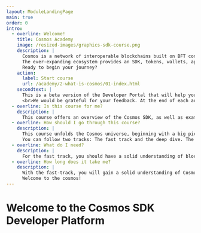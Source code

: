 ```yaml
---
layout: ModuleLandingPage
main: true
order: 0
intro:
  - overline: Welcome!
    title: Cosmos Academy
    image: /resized-images/graphics-sdk-course.png
    description: |
      Cosmos is a network of interoperable blockchains built on BFT consensus.<br/><br/>
      The ever-expanding ecosystem provides an SDK, tokens, wallets, applications, and services. Discover the Cosmos SDK to develop application-specific blockchains.<br/><br/>
      Ready to begin your journey?
    action: 
      label: Start course
      url: /academy/2-what-is-cosmos/01-index.html
    secondtext: |
      This is a beta version of the Developer Portal that will help you take your first steps with the Cosmos SDK.
      <br>We would be grateful for your feedback. At the end of each are three icons to rate the page and a small box where you can give us feedback about things to improve. Enjoy your journey through the portal and good luck with the HackAtom!
  - overline: Is this course for me?
    description: |
      This course offers an overview of the Cosmos SDK, as well as examples and exercises to help developers get a quick start.
  - overline: How should I go through this course?
    description: |
      This course unfolds the Cosmos universe, beginning with a big picture perspective and getting into how to create your own application-specific blockchain with the Cosmos SDK.<br/>
      You can follow two tracks: The fast track and the deep dive. The fast track gives you a solid overview of the Cosmos SDK, its components, and dApps in Cosmos. The deep dive takes you through hands-on exercises to put theory into practice – showcasing how to address application concerns when developing such as managing gas fees and cross-chain communication, working with Starport, running a node, and understanding CosmWasm and CosmJS. All sections are tagged accordingly as “Fast track” or “Deep dive”. A look into all chapters is recommended as a basic understanding helps when things get tricky.
  - overline: What do I need?
    description: |
      For the fast track, you should have a solid understanding of blockchain technology and be familiar with decentralized applications. The deep dives are specially designed for experienced developers.
  - overline: How long does it take me?
    description: |
      With the fast-track, you will gain a solid understanding of Cosmos and its SDK. This might be a matter of just an hour or two. The time you spend on the deep dive depends on you – there are endless possibilities to discover. <br/><br/>
      Welcome to the cosmos!
---
```


# Welcome to the Cosmos SDK Developer Platform
